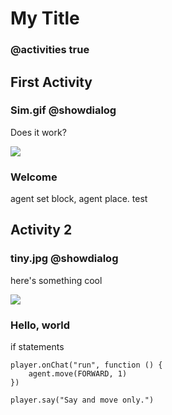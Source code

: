 # My Title

### @activities true

## First Activity

### Sim.gif @showdialog

Does it work?

![](/static/sim.gif)

### Welcome

agent set block, agent place. test 

## Activity 2

### tiny.jpg @showdialog

here's something cool

![](/static/tiny.jpg)

### Hello, world

if statements

```ghost
player.onChat("run", function () {
    agent.move(FORWARD, 1)
})
```
```template
player.say("Say and move only.")
```
